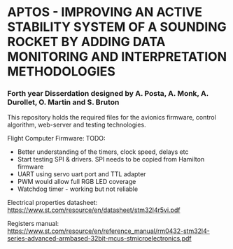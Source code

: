 # APTOS - IMPROVING AN ACTIVE STABILITY SYSTEM OF A SOUNDING ROCKET BY ADDING DATA MONITORING AND INTERPRETATION METHODOLOGIES

### Forth year Disserdation designed by A. Posta, A. Monk, A. Durollet, O. Martin and S. Bruton

This repository holds the required files for the avionics firmware, control algorithm, web-server and testing technologies. 

Flight Computer Firmware:
TODO:
- Better understanding of the timers, clock speed, delays etc
- Start testing SPI & drivers. SPI needs to be copied from Hamilton firmware
- UART using servo uart port and TTL adapter
- PWM would allow full RGB LED coverage
- Watchdog timer - working but not reliable


Electrical properties datasheet:
https://www.st.com/resource/en/datasheet/stm32l4r5vi.pdf

Registers manual:
https://www.st.com/resource/en/reference_manual/rm0432-stm32l4-series-advanced-armbased-32bit-mcus-stmicroelectronics.pdf
